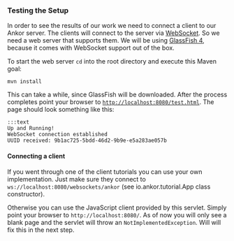 ### Testing the Setup

In order to see the results of our work we need to connect a client to our Ankor server.
The clients will connect to the server via [WebSocket][2]. 
So we need a web server that supports them.
We will be using [GlassFish 4][1], because it comes with WebSocket support out of the box.

To start the web server `cd` into the root directory and execute this Maven goal:

    mvn install

This can take a while, since GlassFish will be downloaded.
After the process completes point your browser to [`http://localhost:8080/test.html`](http://localhost:8080/test.html).
The page should look something like this:

    :::text
    Up and Running!
    WebSocket connection established
    UUID received: 9b1ac725-5bdd-46d2-9b9e-e5a283ae057b

#### Connecting a client

If you went through one of the client tutorials you can use your own implementation.
Just make sure they connect to `ws://localhost:8080/websockets/ankor` (see io.ankor.tutorial.App class constructor).

Otherwise you can use the JavaScript client provided by this servlet.
Simply point your browser to `http://localhost:8080/`.
As of now you will only see a blank page and the servlet will throw an `NotImplementedException`.
Will will fix this in the next step.

[1]: https://glassfish.java.net/
[2]: http://www.websocket.org/
